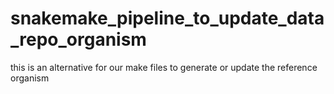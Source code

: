 # snakemake_pipeline_to_update_data_repo_organism
this is an alternative for our make files to generate or update the reference organism
